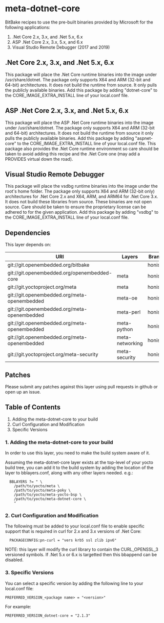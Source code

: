 # meta-dotnet-core
BitBake recipes to use the pre-built binaries provided by Microsoft for the following applications:

1. .Net Core 2.x, 3.x, and .Net 5.x, 6.x
2. ASP .Net Core 2.x, 3.x, 5.x, and 6.x
3. Visual Studio Remote Debugger (2017 and 2019)
  
## .Net Core 2.x, 3.x, and .Net 5.x, 6.x
This package will place the .Net Core runtime binaries into the image under /usr/share/dotnet. The package only supports X64 and ARM (32-bit and 64-bit) architectures. It does not build the runtime from source. It only pulls the publicly available binaries. Add this package by adding "dotnet-core" to the CORE_IMAGE_EXTRA_INSTALL line of your local.conf file.

## ASP .Net Core 2.x, 3.x, and .Net 5.x, 6.x
This package will place the ASP .Net Core runtime binaries into the image under /usr/share/dotnet. The package only supports X64 and ARM (32-bit and 64-bit) architectures. It does not build the runtime from source it only pulls the publicly available binaries. Add this package by adding "aspnet-core" to the CORE_IMAGE_EXTRA_INSTALL line of your local.conf file. This package also provides the .Net Core runtime environment so care should be taken to avoid adding this recipe and the .Net Core one (may add a PROVIDES virtual down the road).

## Visual Studio Remote Debugger
This package will place the vsdbg runtime binaries into the image under the root's home folder. The package only supports X64 and ARM (32-bit only) architectures for .Net Core 2.x and X64, ARM, and ARM64 for .Net Core 3.x. It does not build these libraries from source. These binaries are not open source. Care should be taken to ensure the proprietary license can be adhered to for the given application. Add this package by adding "vsdbg" to the CORE_IMAGE_EXTRA_INSTALL line of your local.conf file.

## Dependencies
This layer depends on:

URI | Layers | Branch
--- | ------ | ------
git://git.openembedded.org/bitbake | | honister
git://git.openembedded.org/openembedded-core | meta | honister
git://git.yoctoproject.org/meta | meta | honister
git://git.openembedded.org/meta-openembedded | meta-oe | honister
git://git.openembedded.org/meta-openembedded | meta-perl | honister
git://git.openembedded.org/meta-openembedded | meta-python | honister
git://git.openembedded.org/meta-openembedded | meta-networking | honister
git://git.yoctoproject.org/meta-security | meta-security | honister

## Patches
Please submit any patches against this layer using pull requests in github or open up an issue.

## Table of Contents
1. Adding the meta-dotnet-core to your build
2. Curl Configuration and Modification
3. Specific Versions

### 1. Adding the meta-dotnet-core to your build
In order to use this layer, you need to make the build system aware of it.

Assuming the meta-dotnet-core layer exists at the top-level of your yocto build tree, you can add it to the build system by adding the location of the layer to bblayers.conf, along with any other layers needed. e.g.:

```
  BBLAYERS ?= " \
    /path/to/yocto/meta \
    /path/to/yocto/meta-poky \
    /path/to/yocto/meta-yocto-bsp \
    /path/to/yocto/meta-dotnet-core \
    "
```

### 2. Curl Configuration and Modification
The following must be added to your local.conf file to enable specific support that is required in curl for 2.x and 3.x versions of .Net Core:

```
  PACKAGECONFIG:pn-curl = "vers krb5 ssl zlib ipv6"
```

NOTE: this layer will modify the curl library to contain the CURL_OPENSSL_3 versioned symbols. If .Net 5.x or 6.x is targetted then this bbappend can be disabled.

### 3. Specific Versions
You can select a specific version by adding the following line to your local.conf file:

```
PREFERRED_VERSION_<package name> = "<version>"
```
  
For example:

```
PREFERRED_VERSION_dotnet-core = "2.1.3"
```


